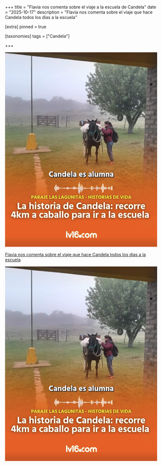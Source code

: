 +++
title = "Flavia nos comenta sobre el viaje a la escuela de Candela"
date = "2025-10-17"
description = "Flavia nos comenta sobre el viaje que hace Candela todos los días a la escuela"

[extra]
pinned = true

[taxonomies]
tags = ["Candela"]

+++

![](/img/candela.png)

[Flavia nos comenta sobre el viaje que hace Candela todos los días a la escuela](https://www.facebook.com/share/r/1EqW8LYc4b/)

[![Flavia nos comenta sobre el viaje que hace Candela todos los días a la escuela](/img/candela.png)](https://www.facebook.com/share/r/1EqW8LYc4b)
